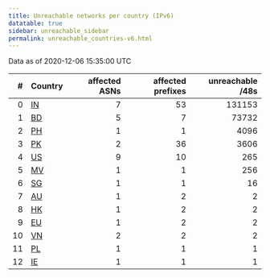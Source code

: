 ```yaml
---
title: Unreachable networks per country (IPv6)
datatable: true
sidebar: unreachable_sidebar
permalink: unreachable_countries-v6.html
---
```


Data as of 2020-12-06 15:35:00 UTC

<div class="datatable-begin"></div>

|   # | Country                      |   affected ASNs |   affected prefixes |   unreachable /48s |
|----:|:-----------------------------|----------------:|--------------------:|-------------------:|
|   0 | [IN](unreachable_in-v6.html) |               7 |                  53 |             131153 |
|   1 | [BD](unreachable_bd-v6.html) |               5 |                   7 |              73732 |
|   2 | [PH](unreachable_ph-v6.html) |               1 |                   1 |               4096 |
|   3 | [PK](unreachable_pk-v6.html) |               2 |                  36 |               3606 |
|   4 | [US](unreachable_us-v6.html) |               9 |                  10 |                265 |
|   5 | [MV](unreachable_mv-v6.html) |               1 |                   1 |                256 |
|   6 | [SG](unreachable_sg-v6.html) |               1 |                   1 |                 16 |
|   7 | [AU](unreachable_au-v6.html) |               1 |                   2 |                  2 |
|   8 | [HK](unreachable_hk-v6.html) |               1 |                   2 |                  2 |
|   9 | [EU](unreachable_eu-v6.html) |               1 |                   2 |                  2 |
|  10 | [VN](unreachable_vn-v6.html) |               2 |                   2 |                  2 |
|  11 | [PL](unreachable_pl-v6.html) |               1 |                   1 |                  1 |
|  12 | [IE](unreachable_ie-v6.html) |               1 |                   1 |                  1 |

<div class="datatable-end"></div>